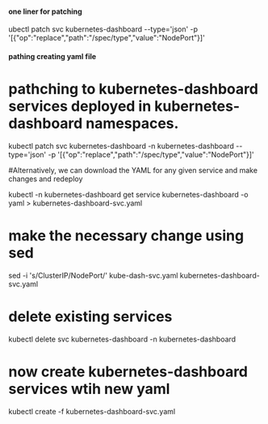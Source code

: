 #### one liner for patching
ubectl patch svc kubernetes-dashboard --type='json' -p '[{"op":"replace","path":"/spec/type","value":"NodePort"}]'
#### pathing creating yaml file


# pathching to kubernetes-dashboard  services deployed in  kubernetes-dashboard namespaces.

kubectl patch svc kubernetes-dashboard -n kubernetes-dashboard --type='json' -p '[{"op":"replace","path":"/spec/type","value":"NodePort"}]'


#Alternatively, we can download the YAML for any  given service and make changes and redeploy

kubectl -n kubernetes-dashboard get service kubernetes-dashboard -o yaml > kubernetes-dashboard-svc.yaml

# make the necessary change using sed 

sed -i 's/ClusterIP/NodePort/' kube-dash-svc.yaml kubernetes-dashboard-svc.yaml

# delete existing services

kubectl delete svc kubernetes-dashboard -n kubernetes-dashboard

# now create kubernetes-dashboard services wtih new yaml 

kubectl create -f kubernetes-dashboard-svc.yaml


